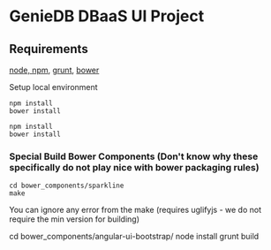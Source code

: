 # GenieDB DBaaS UI Project


## Requirements

[node, npm](http://nodejs.org/),
[grunt](http://gruntjs.com/getting-started),
[bower](http://bower.io/)



Setup local environment

```shell
npm install
bower install
```

```shell
npm install
bower install
```


### Special Build Bower Components (Don't know why these specifically do not play nice with bower packaging rules)

```shell
cd bower_components/sparkline
make
```

You can ignore any error from the make (requires uglifyjs - we do not require the min version for building)


cd bower_components/angular-ui-bootstrap/
node install
grunt build

